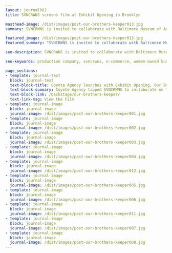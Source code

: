 ```yaml
---
layout: journal002
title: SVNCRWNS screens film at Exhibit Opening in Brooklyn

masthead-image: /dist/images/post-our-brothers-keeper013.jpg
summary: SVNCRWNS is invited to collaborate with Baltimore Museum of Art, Greenmount West Community Center, Noisy Tenants and Mark Bradford.  Recap from Cocktail Party @ Ritz Carlton, Baltimore. October, 2017.

featured_image: /dist/images/post-our-brothers-keeper013.jpg
featured_summary: "SVNCRWNS is invited to collaborate with Baltimore Museum of Art, Greenmount West Community Center, Noisy Tenants and Mark Bradford.  Recap from Cocktail Party @ Ritz Carlton, Baltimore. October, 2017."

seo-description: SVNCRWNS is invited to collaborate with Baltimore Museum of Art, Greenmount West Community Center, Noisy Tenants and Mark Bradford.  Recap from Cocktail Party @ Ritz Carlton, Baltimore. October, 2017.

seo-keywords: production company, svncrwns, e-commerce, women-owned businesses, creative team, consulting, business operations, launch my brand, manage my brand, photography, videography, special projects

page_sections:
- template: journal-text
  block: journal-text
  text-block-title: Coyote Agency launches with Exhibit Opening, Our Brother's Keeper
  text-block-summary: Coyote Agency tapped SVNCRWNS to collaborate on the exhibit opening for Our Brother's Keeper.  We were invited to produce a short film covering the barbering industry.  Our film screened February 2018 in Brooklyn, New York.
  text-block-link: /backstage/our-brothers-keeper/
  text-link-msg: View the Film
- template: journal-image
  block: journal-image
  journal-image: /dist/images/post-our-brothers-keeper001.jpg
- template: journal-image
  block: journal-image
  journal-image: /dist/images/post-our-brothers-keeper002.jpg
- template: journal-image
  block: journal-image
  journal-image: /dist/images/post-our-brothers-keeper003.jpg
- template: journal-image
  block: journal-image
  journal-image: /dist/images/post-our-brothers-keeper004.jpg
- template: journal-image
  block: journal-image
  journal-image: /dist/images/post-our-brothers-keeper012.jpg
- template: journal-image
  block: journal-image
  journal-image: /dist/images/post-our-brothers-keeper005.jpg
- template: journal-image
  block: journal-image
  journal-image: /dist/images/post-our-brothers-keeper006.jpg
- template: journal-image
  block: journal-image
  journal-image: /dist/images/post-our-brothers-keeper011.jpg
- template: journal-image
  block: journal-image
  journal-image: /dist/images/post-our-brothers-keeper007.jpg
- template: journal-image
  block: journal-image
  journal-image: /dist/images/post-our-brothers-keeper008.jpg
---
```


